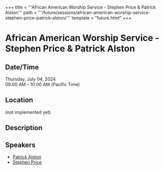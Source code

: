 +++
title = '''African American Worship Service - Stephen Price & Patrick Alston'''
path = '''/future/sessions/african-american-worship-service-stephen-price-patrick-alston/'''
template = "future.html"
+++

<h1>African American Worship Service - Stephen Price & Patrick Alston</h1>
<h2>Date/Time</h2>
<p>Thursday, July 04, 2024<br>
09:00 AM – 10:00 AM (Pacific Time)</p>
<h2>Location</h2>
(not implemented yet)
<h2>Description</h2>

<h2>Speakers</h2>
<ul><li><a href="/future/speakers/patrick-alston/">Patrick Alston</a></li><li><a href="/future/speakers/stephen-price/">Stephen Price</a></li>

